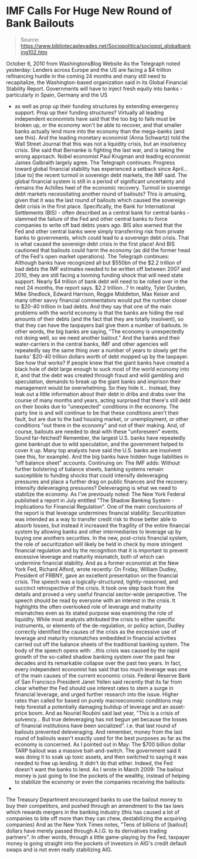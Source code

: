 # IMF Calls For Huge New Round of Bank Bailouts

> Source: https://www.bibliotecapleyades.net/Sociopolitica/sociopol_globalbanking102.htm

October 6, 2010
from
WashingtonsBlog Website
As the Telegraph noted
yesterday:
Lenders across Europe and the US are
facing a $4 trillion refinancing hurdle in the coming 24 months and
many still need to recapitalize, the Washington-based organization
said in its
Global Financial Stability Report.
Governments will have to
inject fresh
equity into banks - particularly in Spain, Germany and the US
- as well as
prop up their funding structures by extending emergency
support.
Prop up their funding structures?
Virtually all leading independent economists
have said that
the too big to fails must be broken up, or the
economy won't be able to recover, and that smaller banks
actually
lend more into the economy than the
mega-banks (and see
this).
And the leading monetary economist
(Anna
Schwartz)
told the Wall Street Journal that
this was not a liquidity crisis, but
an insolvency crisis.
She said that Bernanke is fighting the last war,
and is taking the wrong approach.
Nobel economist Paul Krugman and leading economist James Galbraith
largely
agree.
The Telegraph continues:
Progress toward global financial
stability has experienced a setback since April... [due to] the
recent turmoil
in sovereign debt markets, the IMF said. The global
financial system is still in a period of significant uncertainty and
remains the Achilles heel of the economic recovery.
Turmoil in sovereign debt markets
necessitating another round of bailouts?
This is amusing, given that it was the
last round of bailouts which
caused the sovereign debt crisis in the first place.
Specifically, the Bank for International
Settlements (BIS) - often described as
a central bank for central banks -
slammed the failure of the Fed and
other central banks to force companies to write off bad debts years ago.
BIS also
warned that
the Fed and other central
banks were simply transferring risk from private banks to governments,
which could lead to a sovereign debt crisis.
That is what caused the
sovereign debt crisis in the first place!
And BIS
cautioned that bailouts could harm the
economy (as did the
former head of the Fed's open market operations).
The Telegraph continues:
Although banks have recognized all but
$550bn of the
$2.2 trillion of bad debts the IMF estimates needed to be
written off between 2007 and 2010, they are still facing a looming
funding shock that will need state support.
Nearly $4 trillion
of bank debt will need to be rolled over in the next 24
months, the report says.
$2.2 trillion...?
In reality, Tyler Durden, Mike
Shedlock, Edward Harrison, Reggie Middleton, Max Keiser and many other savvy
financial commentators would put the number closer to $20-40 trillion in bad
debts.
And they say that one of the main problems with the world economy is
that the banks are hiding the real amounts of their debts (and the fact that
they are totally insolvent), so that they can have the taxpayers bail give
them a number of bailouts.
In other words, the big banks are saying,
"The
economy is unexpectedly not doing well, so we need another bailout."
And the banks and their water-carriers in the
central banks, IMF and other agencies will repeatedly say the same thing
over a number of years to slowly get the banks' $20-40 trillion dollars
worth of debt mopped up by the taxpayer.
See how that works?
If people knew that the
giant banks have created a black hole of debt large enough to suck most of
the world economy into it, and that the debt was created through fraud and
wild gambling and speculation, demands to break up the giant banks and
imprison their management would be overwhelming.
So they hide it...
Instead, they leak out a little information
about their debt in dribs and drabs over the course of many months and
years, acting surprised that there's still debt on their books due to
"unexpected" conditions in the economy. The party line is and will continue
to be that these conditions aren't their fault, but are due to the bad
housing market, or unemployment, or other conditions "out there in the
economy" and not of their making.
And, of course, bailouts are needed to
deal with these "unforeseen" events.
Sound far-fetched?
Remember, the largest U.S. banks have
repeatedly
gone bankrupt due to wild speculation, and the government helped to cover it
up. Many top analysts have said the U.S. banks are insolvent (see
this, for example). And the big banks have
hidden huge liabilities in
"off balance sheet" accounts.
Continuing on:
The IMF adds: Without further bolstering of
balance sheets, banking systems remain susceptible to funding shocks
that could
intensify
deleveraging pressures and place a further drag on
public finances and the recovery.
Intensify deleveraging pressures?
Deleveraging is what we need
to stabilize the economy.
As I've previously noted:
The New York Federal published a
report in July entitled "The Shadow
Banking System - Implications for Financial Regulation".
One of the main conclusions of the report is
that leverage undermines financial stability:
Securitization was intended as a way to
transfer credit risk to those better able to absorb losses, but
instead it increased the fragility of the entire financial system by
allowing banks and other intermediaries to leverage up by buying
one anothers securities.
In the new, post-crisis financial system,
the role of securitization will likely be held in check by more
stringent financial regulation and by the recognition that it is
important to prevent excessive leverage and maturity mismatch, both
of which can undermine financial stability.
And as a former economist at the New York
Fed, Richard Alford,
wrote recently:
On Friday, William Dudley, President of
FRBNY, gave
an excellent presentation on the
financial crisis. The speech was a logically-structured,
tightly-reasoned, and succinct retrospective of the crisis. It took
one step back from the details and proved a very useful financial
sector-wide perspective.
The speech should be read by everyone with
an interest in the crisis. It highlights the often overlooked role
of leverage and maturity mismatches even as its stated purpose was
examining the role of liquidity.
While most analysts attributed the
crisis to either specific instruments, or elements of the
de-regulation, or policy action,
Dudley correctly identified the causes of the crisis as the
excessive use of leverage and maturity mismatches embedded in
financial activities carried out off the balance sheets of the
traditional banking system.
The body of the speech opens with:
..this
crisis was caused by the rapid growth of the so-called shadow
banking system over the past few decades and its remarkable
collapse over the past two years.
In fact, every independent economist has
said that too much leverage was one of the main causes of the current
economic crisis.
Federal Reserve Bank of San Francisco
President Janet Yellen
said recently that its far from
clear whether the Fed should use interest rates to stem a surge in
financial leverage, and urged further research into the issue.
Higher
rates than called for based on purely macroeconomic conditions may help
forestall a potentially damaging buildup of leverage and an asset-price
boom.
And as Nouriel Roubini
said last year,
"This is a crisis of
solvency... But true deleveraging has not begun yet because the losses of
financial institutions have been socialized". i.e. that last round of
bailouts prevented deleveraging.
And remember, money from the last round of
bailouts wasn't exactly used for the best purposes as far as the economy is
concerned.
As I
pointed out in May:
The $700 billion dollar TARP bailout was a
massive bait-and-switch. The government
said it was doing it to soak up
toxic assets, and then switched to saying it was needed to free up
lending.
It
didn't do that either. Indeed, the Fed
doesn't want the banks to lend.
As I
wrote in March 2009:
The bailout money is just going to line
the pockets of the wealthy, instead of helping to stabilize the
economy or even the companies receiving the bailouts:
-
The Treasury Department
encouraged banks to use the bailout money to
buy their competitors, and
pushed through an amendment to the tax
laws which rewards mergers in the banking industry
(this has caused a lot of companies to bite off more than they
can chew, destabilizing the acquiring companies)
And as the New York Times
notes,
"Tens of billions of
[bailout] dollars have merely passed through A.I.G. to its
derivatives trading partners".
In other words, through a little game-playing by the Fed, taxpayer
money is going straight into
the pockets of investors in AIG's credit default swaps and is not
even really stabilizing AIG.
